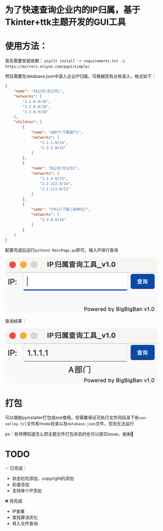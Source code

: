 # 为了快速查询企业内的IP归属，基于Tkinter+ttk主题开发的GUI工具

# 使用方法：
首先需要安装依赖：
`pip(3) install -r requirements.txt -i https://mirrors.aliyun.com/pypi/simple/`

然后需要在database.json中录入企业IP归属，可根据现有台账录入，格式如下：

```json
{
    "name": "XX公司(总公司)",
    "networks": [
        "1.1.0.0/16",
        "2.2.0.0/16",
        "3.3.0.0/16"
    ],
    "children": [
        {
            "name": "A部门(下属部门)",
            "networks": [
                "1.1.1.0/24",
                "2.2.2.0/22"
            ]
        },
        {
            "name": "B公司(分公司)",
            "networks": [
                "1.1.4.0/23",
                "2.2.222.0/24",
                "2.2.111.0/22"
            ]
        },
        {
            "name": "C中心(下属二级单位)",
            "networks": [
                "3.3.0.0/16"
            ]
        }
    ]
}
```

配置完成后运行`python3 MainPage.py`即可，输入IP进行查询

![image](README.assets/image-20220529093656911.png)

查询结果：

![image](README.assets/image-20220529093721418.png)

# 打包

可以借助pyinstaller打包成exe使用，但需要保证可执行文件同目录下有`sun-valley.tcl`文件和`theme`目录以及`database.json`文件，否则无法运行

ps：有师傅知道怎么把主题文件打包进去的也可以提交issue，谢谢🙏

# TODO
✅ 已完成：

+ 状态栏的添加、copyright的添加
+ 彩蛋添加
+ 支持单个IP添加

❌ 待完成
- IP查重
- 查找算法优化
- 导入文件查询
